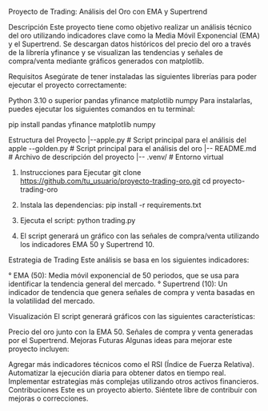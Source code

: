 Proyecto de Trading: Análisis del Oro con EMA y Supertrend

Descripción
Este proyecto tiene como objetivo realizar un análisis técnico del oro utilizando indicadores clave como la Media Móvil Exponencial (EMA) y el Supertrend. Se descargan datos históricos del precio del oro a través de la librería yfinance y se visualizan las tendencias y señales de compra/venta mediante gráficos generados con matplotlib.

Requisitos
Asegúrate de tener instaladas las siguientes librerías para poder ejecutar el proyecto correctamente:

Python 3.10 o superior
pandas
yfinance
matplotlib
numpy
Para instalarlas, puedes ejecutar los siguientes comandos en tu terminal:

pip install pandas yfinance matplotlib numpy

Estructura del Proyecto
|--apple.py              # Script principal para el análisis del apple
--golden.py              # Script principal para el análisis del oro
|-- README.md               # Archivo de descripción del proyecto
|-- .venv/                  # Entorno virtual

1. Instrucciones para Ejecutar
git clone https://github.com/tu_usuario/proyecto-trading-oro.git
cd proyecto-trading-oro

2. Instala las dependencias:
pip install -r requirements.txt

3. Ejecuta el script:
python trading.py

4. El script generará un gráfico con las señales de compra/venta utilizando los indicadores EMA 50 y Supertrend 10.

Estrategia de Trading
Este análisis se basa en los siguientes indicadores:

° EMA (50): Media móvil exponencial de 50 periodos, que se usa para identificar la tendencia general del mercado.
° Supertrend (10): Un indicador de tendencia que genera señales de compra y venta basadas en la volatilidad del mercado.

Visualización
El script generará gráficos con las siguientes características:

Precio del oro junto con la EMA 50.
Señales de compra y venta generadas por el Supertrend.
Mejoras Futuras
Algunas ideas para mejorar este proyecto incluyen:

Agregar más indicadores técnicos como el RSI (Índice de Fuerza Relativa).
Automatizar la ejecución diaria para obtener datos en tiempo real.
Implementar estrategias más complejas utilizando otros activos financieros.
Contribuciones
Este es un proyecto abierto. Siéntete libre de contribuir con mejoras o correcciones.